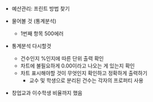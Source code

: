 - 예산관리: 프린트 방법 찾기


- 물어볼 것 (통계분석)
	- 1번째 항목 500에러

- 통계분석 다시할것
	- 건수인지 %인지에 따른 단위 출력 확인
	- 차트에 불필요하게 0.00이라고 나오는 게 있는지 확인
	- 차트 표시해야할 것이 무엇인지 확인하고 정확하게 출력하기
		- 교수 및 학생으로 분리된 건수는 각자의 프로퍼티 사용

- 창업교과 이수학생 비율까지 했음
